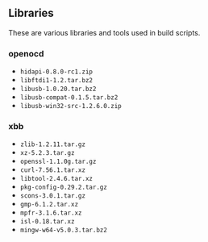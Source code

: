 ## Libraries

These are various libraries and tools used in build scripts.

### openocd

- `hidapi-0.8.0-rc1.zip`
- `libftdi1-1.2.tar.bz2`
- `libusb-1.0.20.tar.bz2`
- `libusb-compat-0.1.5.tar.bz2`
- `libusb-win32-src-1.2.6.0.zip`

### xbb

- `zlib-1.2.11.tar.gz`
- `xz-5.2.3.tar.gz`
- `openssl-1.1.0g.tar.gz`
- `curl-7.56.1.tar.xz`
- `libtool-2.4.6.tar.xz`
- `pkg-config-0.29.2.tar.gz`
- `scons-3.0.1.tar.gz`
- `gmp-6.1.2.tar.xz`
- `mpfr-3.1.6.tar.xz`
- `isl-0.18.tar.xz`
- `mingw-w64-v5.0.3.tar.bz2`
